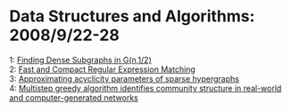 # Data Structures and Algorithms: 2008/9/22-28  
1: [Finding Dense Subgraphs in G(n,1/2)](https://doi.org/10.48550/arXiv.0807.5111)  
2: [Fast and Compact Regular Expression Matching](https://doi.org/10.48550/arXiv.cs/0509069)  
3: [Approximating acyclicity parameters of sparse hypergraphs](https://doi.org/10.48550/arXiv.0809.3646)  
4: [Multistep greedy algorithm identifies community structure in real-world  and computer-generated networks](https://doi.org/10.48550/arXiv.0809.4398)  